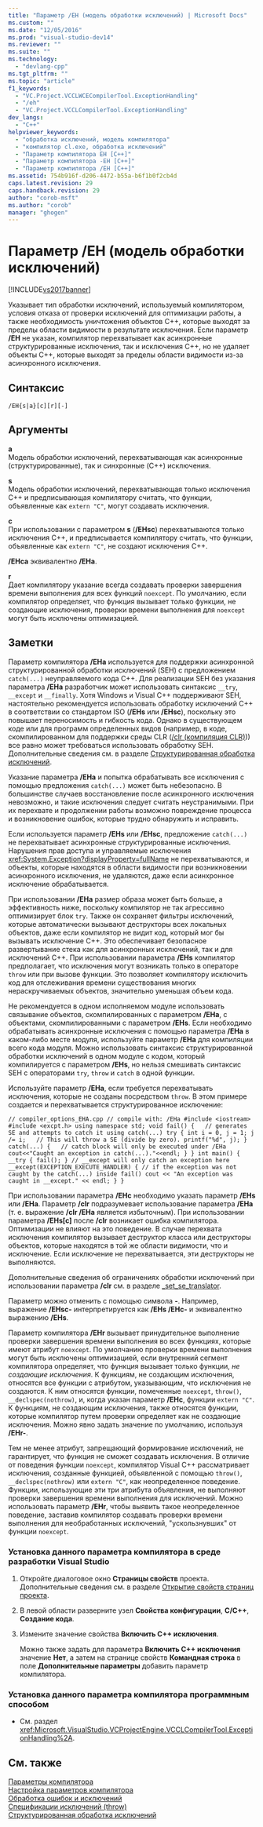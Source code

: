 ```yaml
---
title: "Параметр /EH (модель обработки исключений) | Microsoft Docs"
ms.custom: ""
ms.date: "12/05/2016"
ms.prod: "visual-studio-dev14"
ms.reviewer: ""
ms.suite: ""
ms.technology: 
  - "devlang-cpp"
ms.tgt_pltfrm: ""
ms.topic: "article"
f1_keywords: 
  - "VC.Project.VCCLWCECompilerTool.ExceptionHandling"
  - "/eh"
  - "VC.Project.VCCLCompilerTool.ExceptionHandling"
dev_langs: 
  - "C++"
helpviewer_keywords: 
  - "обработка исключений, модель компилятора"
  - "компилятор cl.exe, обработка исключений"
  - "Параметр компилятора EH [C++]"
  - "Параметр компилятора -EH [C++]"
  - "Параметр компилятора /EH [C++]"
ms.assetid: 754b916f-d206-4472-b55a-b6f1b0f2cb4d
caps.latest.revision: 29
caps.handback.revision: 29
author: "corob-msft"
ms.author: "corob"
manager: "ghogen"
---
```

# Параметр /EH (модель обработки исключений)
[!INCLUDE[vs2017banner](../../assembler/inline/includes/vs2017banner.md)]

Указывает тип обработки исключений, используемый компилятором, условия отказа от проверки исключений для оптимизации работы, а также необходимость уничтожения объектов C\+\+, которые выходят за пределы области видимости в результате исключения. Если параметр **\/EH** не указан, компилятор перехватывает как асинхронные структурированные исключения, так и исключения C\+\+, но не удаляет объекты C\+\+, которые выходят за пределы области видимости из\-за асинхронного исключения.  
  
## Синтаксис  
  
```  
/EH{s|a}[c][r][-]  
```  
  
## Аргументы  
 **a**  
 Модель обработки исключений, перехватывающая как асинхронные \(структурированные\), так и синхронные \(C\+\+\) исключения.  
  
 **s**  
 Модель обработки исключений, перехватывающая только исключения C\+\+ и предписывающая компилятору считать, что функции, объявленные как `extern "C"`, могут создавать исключения.  
  
 **c**  
 При использовании с параметром **s** \(**\/EHsc**\) перехватываются только исключения C\+\+, и предписывается компилятору считать, что функции, объявленные как `extern "C"`, не создают исключения C\+\+.  
  
 **\/EHca** эквивалентно **\/EHa**.  
  
 **r**  
 Дает компилятору указание всегда создавать проверки завершения времени выполнения для всех функций `noexcept`. По умолчанию, если компилятор определяет, что функция вызывает только функции, не создающие исключения, проверки времени выполнения для `noexcept` могут быть исключены оптимизацией.  
  
## Заметки  
 Параметр компилятора **\/EHa** используется для поддержки асинхронной структурированной обработки исключений \(SEH\) с предложением `catch(...)` неуправляемого кода C\+\+. Для реализации SEH без указания параметра **\/EHa** разработчик может использовать синтаксис `__try`, `__except` и `__finally`. Хотя Windows и Visual C\+\+ поддерживают SEH, настоятельно рекомендуется использовать обработку исключений C\+\+ в соответствии со стандартом ISO \(**\/EHs** или **\/EHsc**\), поскольку это повышает переносимость и гибкость кода. Однако в существующем коде или для программ определенных видов \(например, в коде, скомпилированном для поддержки среды CLR \([\/clr \(компиляция CLR\)](../../build/reference/clr-common-language-runtime-compilation.md)\)\) все равно может требоваться использовать обработку SEH. Дополнительные сведения см. в разделе [Структурированная обработка исключений](../../cpp/structured-exception-handling-c-cpp.md).  
  
 Указание параметра **\/EHa** и попытка обрабатывать все исключения с помощью предложения `catch(...)` может быть небезопасно. В большинстве случаев восстановление после асинхронного исключения невозможно, и такие исключения следует считать неустранимыми. При их перехвате и продолжении работы возможно повреждение процесса и возникновение ошибок, которые трудно обнаружить и исправить.  
  
 Если используется параметр **\/EHs** или **\/EHsc**, предложение `catch(...)` не перехватывает асинхронные структурированные исключения. Нарушения прав доступа и управляемые исключения <xref:System.Exception?displayProperty=fullName> не перехватываются, и объекты, которые находятся в области видимости при возникновении асинхронного исключения, не удаляются, даже если асинхронное исключение обрабатывается.  
  
 При использовании **\/EHa** размер образа может быть больше, а эффективность ниже, поскольку компилятор не так агрессивно оптимизирует блок `try`. Также он сохраняет фильтры исключений, которые автоматически вызывают деструкторы всех локальных объектов, даже если компилятор не видит код, который мог бы вызывать исключение C\+\+. Это обеспечивает безопасное развертывание стека как для асинхронных исключений, так и для исключений C\+\+. При использовании параметра **\/EHs** компилятор предполагает, что исключения могут возникать только в операторе `throw` или при вызове функции. Это позволяет компилятору исключить код для отслеживания времени существования многих нераскручиваемых объектов, значительно уменьшая объем кода.  
  
 Не рекомендуется в одном исполняемом модуле использовать связывание объектов, скомпилированных с параметром **\/EHa**, с объектами, скомпилированными с параметром **\/EHs**. Если необходимо обрабатывать асинхронные исключения с помощью параметра **\/EHa** в каком\-либо месте модуля, используйте параметр **\/EHa** для компиляции всего кода модуля. Можно использовать синтаксис структурированной обработки исключений в одном модуле с кодом, который компилируется с параметром **\/EHs**, но нельзя смешивать синтаксис SEH с операторами `try`, `throw` и `catch` в одной функции.  
  
 Используйте параметр **\/EHa**, если требуется перехватывать исключения, которые не созданы посредством `throw`. В этом примере создается и перехватывается структурированное исключение:  
  
```  
// compiler_options_EHA.cpp // compile with: /EHa #include <iostream> #include <excpt.h> using namespace std; void fail() {   // generates SE and attempts to catch it using catch(...) try { int i = 0, j = 1; j /= i;   // This will throw a SE (divide by zero). printf("%d", j); } catch(...) {   // catch block will only be executed under /EHa cout<<"Caught an exception in catch(...)."<<endl; } } int main() { __try { fail(); } // __except will only catch an exception here __except(EXCEPTION_EXECUTE_HANDLER) { // if the exception was not caught by the catch(...) inside fail() cout << "An exception was caught in __except." << endl; } }  
```  
  
 При использовании параметра **\/EHc** необходимо указать параметр **\/EHs** или **\/EHa**. Параметр **\/clr** подразумевает использование параметра **\/EHa** \(т. е. выражение **\/clr \/EHa** является избыточным\). При использовании параметра **\/EHs\[c\]** после **\/clr** возникает ошибка компилятора. Оптимизации не влияют на это поведение. В случае перехвата исключения компилятор вызывает деструктор класса или деструкторы объектов, которые находятся в той же области видимости, что и исключение. Если исключение не перехватывается, эти деструкторы не выполняются.  
  
 Дополнительные сведения об ограничениях обработки исключений при использовании параметра **\/clr** см. в разделе [\_set\_se\_translator](../../c-runtime-library/reference/set-se-translator.md).  
  
 Параметр можно отменить с помощью символа **\-**. Например, выражение **\/EHsc\-** интерпретируется как **\/EHs \/EHc\-** и эквивалентно выражению **\/EHs**.  
  
 Параметр компилятора **\/EHr** вызывает принудительное выполнение проверки завершения времени выполнения во всех функциях, которые имеют атрибут `noexcept`. По умолчанию проверки времени выполнения могут быть исключены оптимизацией, если внутренний сегмент компилятора определяет, что функция вызывает только функции, *не создающие исключения*. К функциям, не создающим исключения, относятся все функции с атрибутом, указывающим, что исключения не создаются. К ним относятся функции, помеченные `noexcept`, `throw()`, `__declspec(nothrow)`, и, когда указан параметр **\/EHc**, функции `extern "C"`. К функциям, не создающим исключения, также относятся функции, которые компилятор путем проверки определяет как не создающие исключения. Можно явно задать значение по умолчанию, используя **\/EHr\-**.  
  
 Тем не менее атрибут, запрещающий формирование исключений, не гарантирует, что функция не сможет создавать исключения. В отличие от поведения функции `noexcept`, компилятор Visual C\+\+ рассматривает исключения, созданные функцией, объявленной с помощью `throw()`, `__declspec(nothrow)` или `extern "C"`, как неопределенное поведение. Функции, использующие эти три атрибута объявления, не выполняют проверки завершения времени выполнения для исключений. Можно использовать параметр **\/EHr**, чтобы выявить такое неопределенное поведение, заставив компилятор создавать проверки времени выполнения для необработанных исключений, "ускользнувших" от функции `noexcept`.  
  
### Установка данного параметра компилятора в среде разработки Visual Studio  
  
1.  Откройте диалоговое окно **Страницы свойств** проекта. Дополнительные сведения см. в разделе [Открытие свойств страниц проекта](../../misc/how-to-open-project-property-pages.md).  
  
2.  В левой области разверните узел **Свойства конфигурации**, **C\/C\+\+**, **Создание кода**.  
  
3.  Измените значение свойства **Включить C\+\+ исключения**.  
  
     Можно также задать для параметра **Включить C\+\+ исключения** значение **Нет**, а затем на странице свойств **Командная строка** в поле **Дополнительные параметры** добавить параметр компилятора.  
  
### Установка данного параметра компилятора программным способом  
  
-   См. раздел <xref:Microsoft.VisualStudio.VCProjectEngine.VCCLCompilerTool.ExceptionHandling%2A>.  
  
## См. также  
 [Параметры компилятора](../../build/reference/compiler-options.md)   
 [Настройка параметров компилятора](../Topic/Setting%20Compiler%20Options.md)   
 [Обработка ошибок и исключений](../../cpp/errors-and-exception-handling-modern-cpp.md)   
 [Спецификации исключений \(throw\)](../../cpp/exception-specifications-throw-cpp.md)   
 [Структурированная обработка исключений](../../cpp/structured-exception-handling-c-cpp.md)